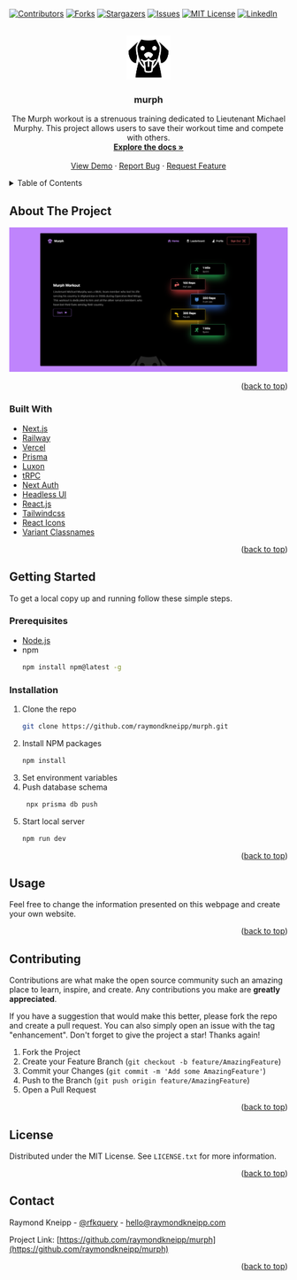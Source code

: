 <div id="top"></div>

<!-- PROJECT SHIELDS -->

[![Contributors][contributors-shield]][contributors-url]
[![Forks][forks-shield]][forks-url]
[![Stargazers][stars-shield]][stars-url]
[![Issues][issues-shield]][issues-url]
[![MIT License][license-shield]][license-url]
[![LinkedIn][linkedin-shield]][linkedin-url]

<!-- PROJECT LOGO -->
<br />
<div align="center">
  <a href="https://github.com/raymondkneipp/murph">
    <img src="public/icon.png" alt="Logo" width="80" height="80">
  </a>

<h3 align="center">murph</h3>

  <p align="center">
  The Murph workout is a strenuous training dedicated to Lieutenant Michael Murphy. This project allows users to save their workout time and compete with others.
    <br />
    <a href="https://github.com/raymondkneipp/murph"><strong>Explore the docs »</strong></a>
    <br />
    <br />
    <a href="https://murph.bioboost.fit">View Demo</a>
    ·
    <a href="https://github.com/raymondkneipp/murph/issues">Report Bug</a>
    ·
    <a href="https://github.com/raymondkneipp/murph/issues">Request Feature</a>
  </p>
</div>

<!-- TABLE OF CONTENTS -->
<details>
  <summary>Table of Contents</summary>
  <ol>
    <li>
      <a href="#about-the-project">About The Project</a>
      <ul>
        <li><a href="#built-with">Built With</a></li>
      </ul>
    </li>
    <li>
      <a href="#getting-started">Getting Started</a>
      <ul>
        <li><a href="#prerequisites">Prerequisites</a></li>
        <li><a href="#installation">Installation</a></li>
      </ul>
    </li>
    <li><a href="#usage">Usage</a></li>
    <li><a href="#contributing">Contributing</a></li>
    <li><a href="#license">License</a></li>
    <li><a href="#contact">Contact</a></li>
    <li><a href="#acknowledgments">Acknowledgments</a></li>
  </ol>
</details>

<!-- ABOUT THE PROJECT -->

## About The Project

[![Murph Screen Shot][product-screenshot]](https://murph.bioboost.fit)

<p align="right">(<a href="#top">back to top</a>)</p>

### Built With

- [Next.js](https://nextjs.org/)
- [Railway](https://railway.app/)
- [Vercel](https://vercel.com/)
- [Prisma](https://www.prisma.io/)
- [Luxon](https://moment.github.io/luxon/#/)
- [tRPC](https://trpc.io/)
- [Next Auth](https://next-auth.js.org/)
- [Headless UI](https://headlessui.com/)
- [React.js](https://reactjs.org/)
- [Tailwindcss](https://tailwindcss.com/)
- [React Icons](https://react-icons.github.io/react-icons)
- [Variant Classnames](https://github.com/mattvalleycodes/variant-classnames)

<p align="right">(<a href="#top">back to top</a>)</p>

<!-- GETTING STARTED -->

## Getting Started

To get a local copy up and running follow these simple steps.

### Prerequisites

- [Node.js](https://nodejs.org/en/)
- npm
  ```sh
  npm install npm@latest -g
  ```

### Installation

1. Clone the repo
   ```sh
   git clone https://github.com/raymondkneipp/murph.git
   ```
2. Install NPM packages
   ```sh
   npm install
   ```
3. Set environment variables
4. Push database schema
   ```sh
    npx prisma db push
   ```
5. Start local server
   ```sh
   npm run dev
   ```

<p align="right">(<a href="#top">back to top</a>)</p>

<!-- USAGE EXAMPLES -->

## Usage

Feel free to change the information presented on this webpage and create your own website.

<!-- _For more examples, please refer to the [Documentation](https://example.com)_ -->

<p align="right">(<a href="#top">back to top</a>)</p>

<!-- CONTRIBUTING -->

## Contributing

Contributions are what make the open source community such an amazing place to learn, inspire, and create. Any contributions you make are **greatly appreciated**.

If you have a suggestion that would make this better, please fork the repo and create a pull request. You can also simply open an issue with the tag "enhancement".
Don't forget to give the project a star! Thanks again!

1. Fork the Project
2. Create your Feature Branch (`git checkout -b feature/AmazingFeature`)
3. Commit your Changes (`git commit -m 'Add some AmazingFeature'`)
4. Push to the Branch (`git push origin feature/AmazingFeature`)
5. Open a Pull Request

<p align="right">(<a href="#top">back to top</a>)</p>

<!-- LICENSE -->

## License

Distributed under the MIT License. See `LICENSE.txt` for more information.

<p align="right">(<a href="#top">back to top</a>)</p>

<!-- CONTACT -->

## Contact

Raymond Kneipp - [@rfkquery](https://twitter.com/rfkquery) - hello@raymondkneipp.com

Project Link: [https://github.com/raymondkneipp/murph](https://github.com/raymondkneipp/murph)

<p align="right">(<a href="#top">back to top</a>)</p>

<!-- MARKDOWN LINKS & IMAGES -->
<!-- https://www.markdownguide.org/basic-syntax/#reference-style-links -->

[contributors-shield]: https://img.shields.io/github/contributors/raymondkneipp/murph.svg?style=for-the-badge
[contributors-url]: https://github.com/raymondkneipp/murph/graphs/contributors
[forks-shield]: https://img.shields.io/github/forks/raymondkneipp/murph.svg?style=for-the-badge
[forks-url]: https://github.com/raymondkneipp/murph/network/members
[stars-shield]: https://img.shields.io/github/stars/raymondkneipp/murph.svg?style=for-the-badge
[stars-url]: https://github.com/raymondkneipp/murph/stargazers
[issues-shield]: https://img.shields.io/github/issues/raymondkneipp/murph.svg?style=for-the-badge
[issues-url]: https://github.com/raymondkneipp/murph/issues
[license-shield]: https://img.shields.io/github/license/raymondkneipp/murph.svg?style=for-the-badge
[license-url]: https://github.com/raymondkneipp/murph/blob/master/LICENSE.txt
[linkedin-shield]: https://img.shields.io/badge/-LinkedIn-black.svg?style=for-the-badge&logo=linkedin&colorB=555
[linkedin-url]: https://linkedin.com/in/raymondkneipp
[product-screenshot]: public/screenshot.png
